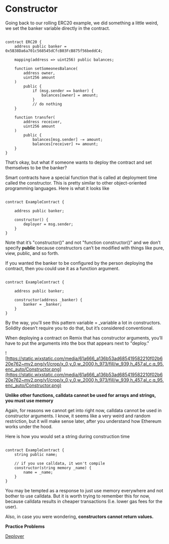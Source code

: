 # Constructor

Going back to our rolling ERC20 example, we did something a little weird, we set the banker variable directly in the contract.

```solidity

contract ERC20 {
    address public banker = 0x5B38Da6a701c568545dCfcB03FcB875f56beddC4;

    mapping(address => uint256) public balances;

    function setSomeonesBalance(
        address owner, 
        uint256 amount
    ) 
        public {
            if (msg.sender == banker) {
                balances[owner] = amount;
            }
            // do nothing
    }

    function transfer(
        address receiver, 
        uint256 amount
    ) 
        public {
            balances[msg.sender] -= amount;
            balances[receiver] += amount;
    }
}

```

That’s okay, but what if someone wants to deploy the contract and set themselves to be the banker?

Smart contracts have a special function that is called at deployment time called the constructor. This is pretty similar to other object-oriented programming languages. Here is what it looks like

```solidity

contract ExampleContract {

    address public banker;

    constructor() {
        deployer = msg.sender;
    }
}
```

Note that it’s "constructor()" and not "function constructor()" and we don’t specify **public** because constructors can’t be modified with things like pure, view, public, and so forth.

If you wanted the banker to be configured by the person deploying the contract, then you could use it as a function argument.

```solidity

contract ExampleContract {

    address public banker;

    constructor(address _banker) {
        banker = _banker;
    }
}
```

By the way, you’ll see this pattern variable = _variable a lot in constructors. Solidity doesn’t require you to do that, but it’s considered conventional.

When deploying a contract on Remix that has constructor arguments, you’ll have to put the arguments into the box that appears next to "deploy."

![https://static.wixstatic.com/media/61a666_a136b53ad685419582210f02b620e762~mv2.png/v1/crop/x_0,y_0,w_2000,h_973/fill/w_939,h_457,al_c,q_95,enc_auto/Constructor.png](https://static.wixstatic.com/media/61a666_a136b53ad685419582210f02b620e762~mv2.png/v1/crop/x_0,y_0,w_2000,h_973/fill/w_939,h_457,al_c,q_95,enc_auto/Constructor.png)

**Unlike other functions, calldata cannot be used for arrays and strings, you must use memory**

Again, for reasons we cannot get into right now, calldata cannot be used in constructor arguments. I know, it seems like a very weird and random restriction, but it will make sense later, after you understand how Ethereum works under the hood.

Here is how you would set a string during construction time

```solidity

contract ExampleContract {
    string public name;

    // if you use calldata, it won't compile
    constructor(string memory _name) {
        name = _name;
    }
}
```

You may be tempted as a response to just use memory everywhere and not bother to use calldata. But it is worth trying to remember this for now, because calldata results in cheaper transactions (I.e. lower gas fees for the user).

Also, in case you were wondering, **constructors cannot return values.**

**Practice Problems**

[Deployer](https://github.com/RareSkills/Solidity-Exercises/tree/main/Deployer)
